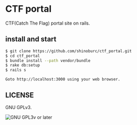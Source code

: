 # CTF portal

CTF(Catch The Flag) portal site on rails.

## install and start


  ~~~ sh
  $ git clone https://github.com/shinoburc/ctf_portal.git
  $ cd ctf_portal
  $ bundle install --path vendor/bundle
  $ rake db:setup
  $ rails s
  ~~~

    Goto http://localhost:3000 using your web browser.

## LICENSE

GNU GPLv3.

![GNU GPL3v or later](https://www.gnu.org/graphics/gplv3-88x31.png)
